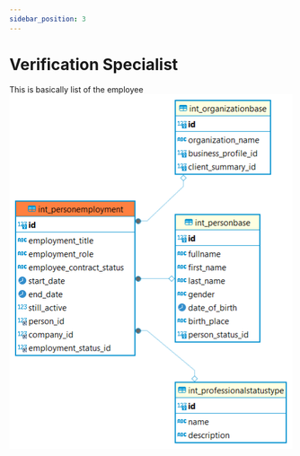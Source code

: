 ```yaml
---
sidebar_position: 3
---
```


# Verification Specialist

This is basically list of the employee
![alt text](<../../../../../../../../../static/img/prismaenterprise - int_personemployment.png>)
